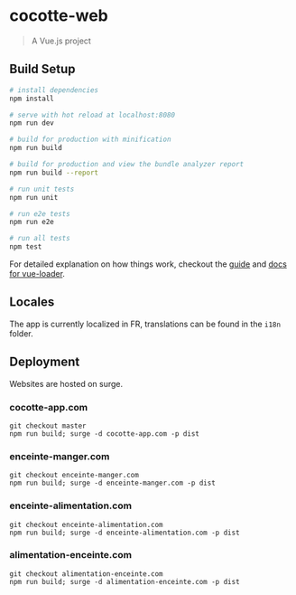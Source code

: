 # cocotte-web

> A Vue.js project

## Build Setup

``` bash
# install dependencies
npm install

# serve with hot reload at localhost:8080
npm run dev

# build for production with minification
npm run build

# build for production and view the bundle analyzer report
npm run build --report

# run unit tests
npm run unit

# run e2e tests
npm run e2e

# run all tests
npm test
```

For detailed explanation on how things work, checkout the [guide](http://vuejs-templates.github.io/webpack/) and [docs for vue-loader](http://vuejs.github.io/vue-loader).

## Locales

The app is currently localized in FR, translations can be found in the `i18n` folder.

## Deployment

Websites are hosted on surge.

### cocotte-app.com

```
git checkout master
npm run build; surge -d cocotte-app.com -p dist
```

### enceinte-manger.com

```
git checkout enceinte-manger.com
npm run build; surge -d enceinte-manger.com -p dist
```

### enceinte-alimentation.com

```
git checkout enceinte-alimentation.com
npm run build; surge -d enceinte-alimentation.com -p dist
```

### alimentation-enceinte.com

```
git checkout alimentation-enceinte.com
npm run build; surge -d alimentation-enceinte.com -p dist
```

